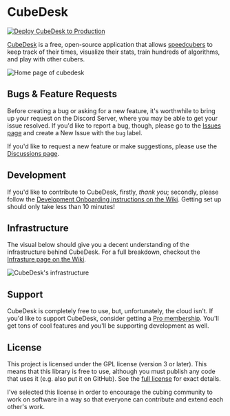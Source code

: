 # CubeDesk

[![Deploy CubeDesk to Production](https://github.com/kash/cubedesk/actions/workflows/deploy-prod.yaml/badge.svg?branch=main)](https://github.com/kash/cubedesk/actions/workflows/deploy-prod.yaml)

[CubeDesk](https://cubedesk.io) is a free, open-source application that allows [speedcubers](https://en.wikipedia.org/wiki/Speedcubing) to keep track of their times, visualize their stats, train hundreds of algorithms, and play with other cubers.

![Home page of cubedesk](https://cdn.cubedesk.io/static/images/landing/timer.png)

## Bugs & Feature Requests
Before creating a bug or asking for a new feature, it's worthwhile to bring up your request on the Discord Server, where you may be able to get your issue resolved. If you'd like to report a bug, though, please go to the [Issues page](https://github.com/kash/cubedesk/issues) and create a New Issue with the `bug` label.

If you'd like to request a new feature or make suggestions, please use the [Discussions page](https://github.com/kash/cubedesk/discussions).

## Development
If you'd like to contribute to CubeDesk, firstly, *thank you*; secondly, please follow the [Development Onboarding instructions on the Wiki](https://github.com/kash/cubedesk/wiki/Development-Onboarding). Getting set up should only take less than 10 minutes!

## Infrastructure
The visual below should give you a decent understanding of the infrastructure behind CubeDesk. For a full breakdown, checkout the [Infrasture page on the Wiki](https://github.com/kash/cubedesk/wiki/Infrastructure).

![CubeDesk's infrastructure](https://cdn.cubedesk.io/docs/infrastructure.jpg)

## Support
CubeDesk is completely free to use, but, unfortunately, the cloud isn't. If you'd like to support CubeDesk, consider getting a [Pro membership](https://www.cubedesk.io/account/pro). You'll get tons of cool features and you'll be supporting development as well.

## License
This project is licensed under the GPL license (version 3 or later). This means that this library is free to use, although you must publish any code that uses it (e.g. also put it on GitHub). See the [full license](https://github.com/kash/cubedesk/blob/staging/LICENSE.md) for exact details.

I've selected this license in order to encourage the cubing community to work on software in a way so that everyone can contribute and extend each other's work.
